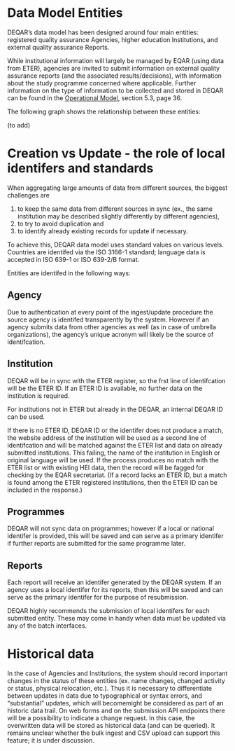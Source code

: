 Data Model Entities
===================

DEQAR’s data model has been designed around four main entities: registered
quality assurance Agencies, higher education Institutions, and external quality
assurance Reports.

While institutional information will largely be managed by EQAR (using data from
ETER), agencies are invited to submit information on external quality assurance
reports (and the associated results/decisions), with information about the study
programme concerned where applicable. Further information on the type of
information to be collected and stored in DEQAR can be found in the
[Operational Model](https://eqar.eu/fileadmin/eqar_internal/MD/MD6/Database_of_External_QA_Results_Report_Model_v3.pdf), section 5.3, page 36.

The following graph shows the relationship between these entities:

(to add)

Creation vs Update - the role of local identifers and standards
===============================================================

When aggregating large amounts of data from different sources, the biggest challenges are

1. to keep the same data from different sources in sync (ex., the same institution may be described slightly differently by different agencies),
2. to try to avoid duplication and
3. to identify already existing records for update if necessary.

To achieve this, DEQAR data model uses standard values on various levels.
Countries are identifed via the ISO 3166-1 standard; language data is accepted
in ISO 639-1 or ISO 639-2/B format.

Entities are identifed in the following ways:

Agency
------

Due to authentication at every point of the ingest/update procedure the source
agency is identifed transparently by the system. However if an agency submits
data from other agencies as well (as in case of umbrella organizations), the
agency’s unique acronym will likely be the source of identifcation.

Institution
-----------

DEQAR will be in sync with the ETER register, so the frst line of identifcation
will be the ETER ID. If an ETER ID is available, no further data on the
institution is required.

For institutions not in ETER but already in the DEQAR, an internal DEQAR ID can
be used.

If there is no ETER ID, DEQAR ID or the identifer does not produce a match, the
website address of the institution will be used as a second line of
identifcation and will be matched against the ETER list and data on already
submitted institutions. This failing, the name of the institution in English or
original language will be used. If the process produces no match with the ETER
list or with existing HEI data, then the record will be fagged for checking by
the EQAR secretariat. (If a record lacks an ETER ID, but a match is found among
the ETER registered institutions, then the ETER ID can be included in the
response.)

Programmes
----------

DEQAR will not sync data on programmes; however if a local or national identifer
is provided, this will be saved and can serve as a primary identifer if further
reports are submitted for the same programme later.

Reports
-------

Each report will receive an identifer generated by the DEQAR system. If an
agency uses a local identifer for its reports, then this will be saved and can
serve as the primary identifer for the purpose of resubmission.

DEQAR highly recommends the submission of local identifers for each submitted
entity. These may come in handy when data must be updated via any of the batch
interfaces.

Historical data
===============

In the case of Agencies and Institutions, the system should record important
changes in the status of these entities (ex. name changes, changed activity or
status, physical relocation, etc.). Thus it is necessary to differentiate
between updates in data due to typographical or syntax errors, and
“substantial” updates, which will becomemight be considered as part of
an historic data trail. On web forms and on the submission API endpoints there
will be a possibility to indicate a change request. In this case, the
overwritten data will be stored as historical data (and can be queried). It
remains unclear whether the bulk ingest and CSV upload can support this feature;
it is under discussion.

